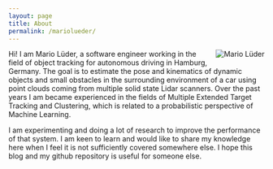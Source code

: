```yaml
---
layout: page
title: About
permalink: /mariolueder/
---
```


<img style="height:auto;margin-left: 7px;margin-bottom: 7px;" alt="Mario Lüder" align="right" src="https://avatars.githubusercontent.com/u/8047224?v=4" >

Hi! I am Mario Lüder, a software engineer working in the field of object tracking for autonomous driving in Hamburg, Germany. The goal is to estimate the pose and kinematics of dynamic objects and small obstacles in the surrounding environment of a car using point clouds coming from multiple solid state Lidar scanners. Over the past years I am became experienced in the fields of Multiple Extended Target Tracking and Clustering, which is related to a probabilistic perspective of Machine Learning.

I am experimenting and doing a lot of research to improve the performance of that system. I am keen to learn and would like to share my knowledge here when I feel it is not sufficiently covered somewhere else. I hope this blog and my github repository is useful for someone else.

